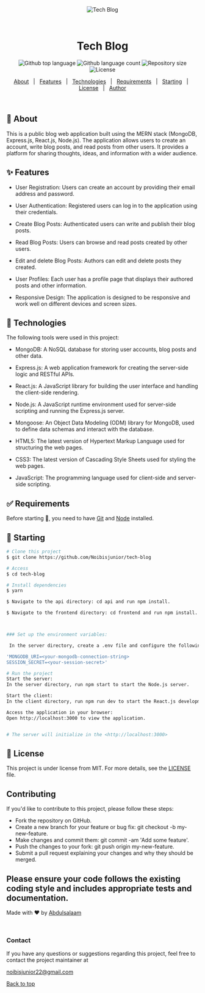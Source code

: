 <div align="center" id="top"> 
  <img src="./.github/app.gif" alt="Tech Blog" />

  &#xa0;

  <!-- <a href="https://techblog.netlify.app">Demo</a> -->
</div>

<h1 align="center">Tech Blog</h1>

<p align="center">
  <img alt="Github top language" src="https://img.shields.io/github/languages/top/Noibisjunior/tech-blog?color=56BEB8">

  <img alt="Github language count" src="https://img.shields.io/github/languages/count/Noibisjunior/tech-blog?color=56BEB8">

  <img alt="Repository size" src="https://img.shields.io/github/repo-size/Noibisjunior/tech-blog?color=56BEB8">

  <img alt="License" src="https://img.shields.io/github/license/Noibisjunior/tech-blog?color=56BEB8">

  <!-- <img alt="Github issues" src="https://img.shields.io/github/issues/Noibisjunior/tech-blog?color=56BEB8" /> -->

  <!-- <img alt="Github forks" src="https://img.shields.io/github/forks/Noibisjunior/tech-blog?color=56BEB8" /> -->

  <!-- <img alt="Github stars" src="https://img.shields.io/github/stars/Noibisjunior/tech-blog?color=56BEB8" /> -->
</p>

<!-- Status -->

<!-- <h4 align="center"> 
	🚧  Tech Blog 🚀 Under construction...  🚧
</h4> 

<hr> -->

<p align="center">
  <a href="#dart-about">About</a> &#xa0; | &#xa0; 
  <a href="#sparkles-features">Features</a> &#xa0; | &#xa0;
  <a href="#rocket-technologies">Technologies</a> &#xa0; | &#xa0;
  <a href="#white_check_mark-requirements">Requirements</a> &#xa0; | &#xa0;
  <a href="#checkered_flag-starting">Starting</a> &#xa0; | &#xa0;
  <a href="#memo-license">License</a> &#xa0; | &#xa0;
  <a href="https://github.com/Noibisjunior" target="_blank">Author</a>
</p>

<br>

## :dart: About ##
This is a public blog web application built using the MERN stack (MongoDB, Express.js, React.js, Node.js). The application allows users to create an account, write blog posts, and read posts from other users. It provides a platform for sharing thoughts, ideas, and information with a wider audience.



## :sparkles: Features ##

* User Registration: Users can create an account by providing their email address and password.

* User Authentication: Registered users can log in to the application using their credentials.

* Create Blog Posts: Authenticated users can write and publish their blog posts.

* Read Blog Posts: Users can browse and read posts created by other users.

* Edit and delete Blog Posts: Authors can edit and delete posts they created.

* User Profiles: Each user has a profile page that displays their authored posts and other information.

* Responsive Design: The application is designed to be responsive and work well on different devices and screen sizes.


## :rocket: Technologies ##

The following tools were used in this project:

* MongoDB: A NoSQL database for storing user accounts, blog posts and other data.

* Express.js: A web application framework for creating the server-side logic and RESTful APIs.

* React.js: A JavaScript library for building the user interface and handling the client-side rendering.

* Node.js: A JavaScript runtime environment used for server-side scripting and running the Express.js server.

* Mongoose: An Object Data Modeling (ODM) library for MongoDB, used to define data schemas and interact with the database.

* HTML5: The latest version of Hypertext Markup Language used for structuring the web pages.

* CSS3: The latest version of Cascading Style Sheets used for styling the web pages.

* JavaScript: The programming language used for client-side and server-side scripting.


## :white_check_mark: Requirements ##

Before starting :checkered_flag:, you need to have [Git](https://git-scm.com) and [Node](https://nodejs.org/en/) installed.

## :checkered_flag: Starting ##

```bash
# Clone this project
$ git clone https://github.com/Noibisjunior/tech-blog

# Access
$ cd tech-blog

# Install dependencies
$ yarn

$ Navigate to the api directory: cd api and run npm install.

$ Navigate to the frontend directory: cd frontend and run npm install.



### Set up the environment variables:

 In the server directory, create a .env file and configure the following variables:

'MONGODB_URI=<your-mongodb-connection-string>
SESSION_SECRET=<your-session-secret>'

# Run the project
Start the server:
In the server directory, run npm start to start the Node.js server.

Start the client:
In the client directory, run npm run dev to start the React.js development server.

Access the application in your browser:
Open http://localhost:3000 to view the application.


# The server will initialize in the <http://localhost:3000>
```

## :memo: License ##

This project is under license from MIT. For more details, see the [LICENSE](LICENSE.md) file.

## Contributing

If you'd like to contribute to this project, please follow these steps:

* Fork the repository on GitHub.
* Create a new branch for your feature or bug fix: git checkout -b my-new-feature.
* Make changes and commit them: git commit -am 'Add some feature'.
* Push the changes to your fork: git push origin my-new-feature.
* Submit a pull request explaining your changes and why they should be merged.

## Please ensure your code follows the existing coding style and includes appropriate tests and documentation.


Made with :heart: by <a href="https://github.com/Noibisjunior" target="_blank">Abdulsalaam</a>

&#xa0;

### Contact
If you have any questions or suggestions regarding this project, feel free to contact the project maintainer at 

noibisjunior22@gmail.com



<a href="#top">Back to top</a>
